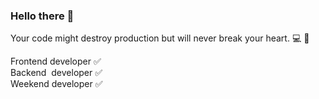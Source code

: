 ### Hello there 👋

Your code might destroy production but will never break your heart. 💻 🖤



Frontend developer ✅ <br>
Backend&nbsp; developer ✅ <br>
Weekend developer  ✅ <br>

<!--
**imperezivan/imperezivan** is a ✨ _special_ ✨ repository because its `README.md` (this file) appears on your GitHub profile.

Here are some ideas to get you started:

- 🔭 I’m currently working on ...
- 🌱 I’m currently learning ...
- 👯 I’m looking to collaborate on ...
- 🤔 I’m looking for help with ...
- 💬 Ask me about ...
- 📫 How to reach me: ...
- 😄 Pronouns: ...
- ⚡ Fun fact: ...
-->
